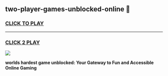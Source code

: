 
## two-player-games-unblocked-online 👋
<h3>
<a href="https://premium.freeplayer.one?title=two-player-games-unblocked-online&ref=14F">CLICK TO PLAY</a></h3>
<hr>

<h3>
<a href="https://premium.freeplayer.one?title=two-player-games-unblocked-online&ref=14F">CLICK 2 PLAY</a>
  
</h3>

<a href="https://premium.freeplayer.one?title=two-player-games-unblocked-online&ref=12F/"><img src="https://clearcache.store/games.png"></a>


**worlds hardest game unblocked: Your Gateway to Fun and Accessible Online Gaming**
